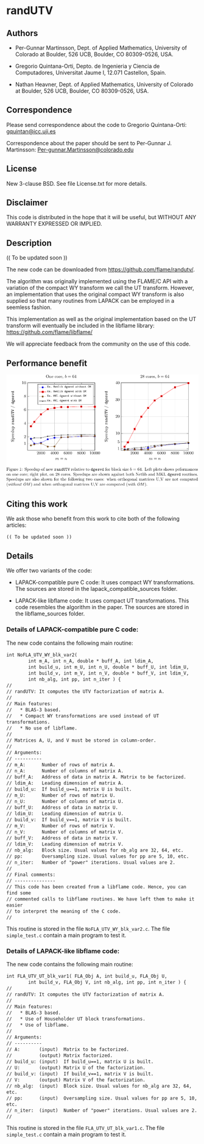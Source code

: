 # randUTV

## Authors

* Per-Gunnar Martinsson,
  Dept. of Applied Mathematics,
  University of Colorado at Boulder,
  526 UCB, Boulder, CO 80309-0526, USA.

* Gregorio Quintana-Orti,
  Depto. de Ingenieria y Ciencia de Computadores,
  Universitat Jaume I,
  12.071 Castellon, Spain.

* Nathan Heavner,
  Dept. of Applied Mathematics,
  University of Colorado at Boulder,
  526 UCB, Boulder, CO 80309-0526, USA.

## Correspondence

Please send correspondence about the code to 
Gregorio Quintana-Ortí: <gquintan@icc.uji.es>

Correspondence about the paper should be sent to
Per-Gunnar J. Martinsson: <Per-gunnar.Martinsson@colorado.edu>

## License

New 3-clause BSD.
See file License.txt for more details.

## Disclaimer

This code is distributed in the hope that it will be useful, but
WITHOUT ANY WARRANTY EXPRESSED OR IMPLIED. 

## Description

(( To be updated soon ))

The new code can be downloaded from https://github.com/flame/randutv/.

The algorithm was originally implemented using the FLAME/C API with 
a variation of the compact WY transform we call the UT transform. 
However, an implementation that uses the original compact WY transform 
is also supplied so that many routines from LAPACK can be employed in a 
seemless fashion.

This implementation as well as the original implementation based on the UT
transform will eventually be included in the libflame library: 
https://github.com/flame/libflame/

We will appreciate feedback from the community on the use of this code.

## Performance benefit

![alt tag](./utv_marbore_speedups_nb64.png)

## Citing this work

We ask those who benefit from this work 
to cite both of the following articles:

```
(( To be updated soon ))
```

## Details

We offer two variants of the code:

* LAPACK-compatible pure C code: 
  It uses compact WY transformations.
  The sources are stored in the lapack_compatible_sources folder.

* LAPACK-like libflame code: 
  It uses compact UT transformations.
  This code resembles the algorithm in the paper.
  The sources are stored in the libflame_sources folder.

### Details of LAPACK-compatible pure C code: 

The new code contains the following main routine:

```
int NoFLA_UTV_WY_blk_var2(
        int m_A, int n_A, double * buff_A, int ldim_A,
        int build_u, int m_U, int n_U, double * buff_U, int ldim_U,
        int build_v, int m_V, int n_V, double * buff_V, int ldim_V,
        int nb_alg, int pp, int n_iter ) {
//
// randUTV: It computes the UTV factorization of matrix A.
//
// Main features:
//   * BLAS-3 based.
//   * Compact WY transformations are used instead of UT transformations.
//   * No use of libflame.
//
// Matrices A, U, and V must be stored in column-order.
//
// Arguments:
// ----------
// m_A:      Number of rows of matrix A.
// n_A:      Number of columns of matrix A.
// buff_A:   Address of data in matrix A. Matrix to be factorized.
// ldim_A:   Leading dimension of matrix A.
// build_u:  If build_u==1, matrix U is built.
// m_U:      Number of rows of matrix U.
// n_U:      Number of columns of matrix U.
// buff_U:   Address of data in matrix U.
// ldim_U:   Leading dimension of matrix U.
// build_v:  If build_v==1, matrix V is built.
// m_V:      Number of rows of matrix V.
// n_V:      Number of columns of matrix V.
// buff_V:   Address of data in matrix V.
// ldim_V:   Leading dimension of matrix V.
// nb_alg:   Block size. Usual values for nb_alg are 32, 64, etc.
// pp:       Oversampling size. Usual values for pp are 5, 10, etc.
// n_iter:   Number of "power" iterations. Usual values are 2.
//
// Final comments:
// ---------------
// This code has been created from a libflame code. Hence, you can find some
// commented calls to libflame routines. We have left them to make it easier
// to interpret the meaning of the C code.
//
```

This routine is stored in the file `NoFLA_UTV_WY_blk_var2.c`.
The file `simple_test.c` contain a main program to test it.

### Details of LAPACK-like libflame code: 

The new code contains the following main routine:

```
int FLA_UTV_UT_blk_var1( FLA_Obj A, int build_u, FLA_Obj U, 
        int build_v, FLA_Obj V, int nb_alg, int pp, int n_iter ) {
//
// randUTV: It computes the UTV factorization of matrix A.
//
// Main features:
//   * BLAS-3 based.
//   * Use of Householder UT block transformations.
//   * Use of libflame.
//
// Arguments:
// ----------
// A:       (input)  Matrix to be factorized.
//          (output) Matrix factorized.
// build_u: (input)  If build_u==1, matrix U is built.
// U:       (output) Matrix U of the factorization.
// build_v: (input)  If build_v==1, matrix V is built.
// V:       (output) Matrix V of the factorization.
// nb_alg:  (input)  Block size. Usual values for nb_alg are 32, 64, etc.
// pp:      (input)  Oversampling size. Usual values for pp are 5, 10, etc.
// n_iter:  (input)  Number of "power" iterations. Usual values are 2.
//
```

This routine is stored in the file `FLA_UTV_UT_blk_var1.c`.
The file `simple_test.c` contain a main program to test it.


